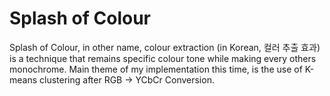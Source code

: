 # Splash of Colour
Splash of Colour, in other name, colour extraction (in Korean, 컬러 추출 효과) is a technique that remains specific colour tone while making every others monochrome.
Main theme of my implementation this time, is the use of K-means clustering after RGB -> YCbCr Conversion.

